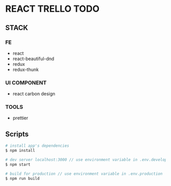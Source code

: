 # REACT TRELLO TODO

## STACK

### FE

- react
- react-beautiful-dnd
- redux
- redux-thunk

### UI COMPONENT

- react carbon design

### TOOLS

- prettier

## Scripts

```bash
# install app's dependencies
$ npm install

# dev server localhost:3000 // use environment variable in .env.development
$ npm start

# build for production // use environment variable in .env.production
$ npm run build
```
